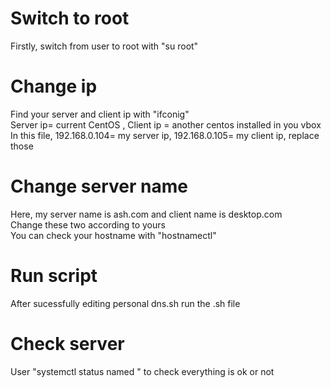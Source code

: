 # Switch to root  
Firstly, switch from user to root with "su root"  
# Change ip  
Find your server and client ip with "ifconig"  
Server ip= current CentOS , Client ip = another centos installed in you vbox  
In this file, 192.168.0.104= my server ip, 192.168.0.105= my client ip, replace those  

# Change server name  
Here, my server name is ash.com and client name is desktop.com  
Change these two according to yours  
You can check your hostname with "hostnamectl"  

# Run script  
After sucessfully editing personal dns.sh run the .sh file  


# Check server  
User "systemctl status named " to check everything is ok or not




